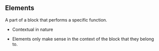 ##  Elements

A part of a block that performs a specific function.

* Contextual in nature

<aside class="notes">
    <ul>
        <li>Elements only make sense in the context of the block that they belong to.</li>
    </ul>
</aside>
